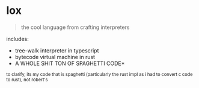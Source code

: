 # lox

> the cool language from crafting interpreters

includes:

- tree-walk interpreter in typescript
- bytecode virtual machine in rust
- A WHOLE SHIT TON OF SPAGHETTI CODE*

<small>to clarify, its my code that is spaghetti (particularly the rust impl as i had to convert c code to rust), not robert's</small>

